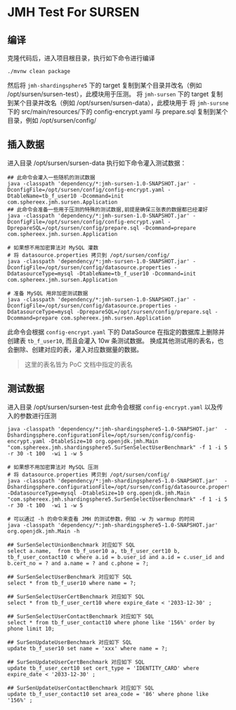 # JMH Test For SURSEN

## 编译
克隆代码后，进入项目根目录，执行如下命令进行编译
```shell
./mvnw clean package
```
然后将 `jmh-shardingsphere5` 下的 target 复制到某个目录并改名（例如 /opt/sursen/sursen-test），此模块用于压测。
将 `jmh-sursen` 下的 target 复制到某个目录并改名（例如 /opt/sursen/sursen-data），此模块用于
将 `jmh-sursne` 下的 src/main/resources/下的 config-encrypt.yaml 与 prepare.sql 复制到某个目录，例如 /opt/sursen/config/

## 插入数据
进入目录 /opt/sursen/sursen-data
执行如下命令灌入测试数据：
```shell
## 此命令会灌入一些随机的测试数据
java -classpath 'dependency/*:jmh-sursen-1.0-SNAPSHOT.jar' -DconfigFile=/opt/sursen/config/config-encrypt.yaml -DtableName=tb_f_user10 -Dcommand=init com.sphereex.jmh.sursen.Application
## 此命令会准备一些用于压测的特殊的测试数据,前提是确保三张表的数据都已经灌好
java -classpath 'dependency/*:jmh-sursen-1.0-SNAPSHOT.jar' -DconfigFile=/opt/sursen/config/config-encrypt.yaml -DprepareSQL=/opt/sursen/config/prepare.sql -Dcommand=prepare com.sphereex.jmh.sursen.Application

# 如果想不用加密算法对 MySQL 灌数
# 将 datasource.properties 拷贝到 /opt/sursen/config/
java -classpath 'dependency/*:jmh-sursen-1.0-SNAPSHOT.jar' -DconfigFile=/opt/sursen/config/datasource.properties -DdatasourceType=mysql -DtableName=tb_f_user10 -Dcommand=init com.sphereex.jmh.sursen.Application

# 准备 MySQL 用非加密测试数据
java -classpath 'dependency/*:jmh-sursen-1.0-SNAPSHOT.jar' -DconfigFile=/opt/sursen/config/datasource.properties -DdatasourceType=mysql -DprepareSQL=/opt/sursen/config/prepare.sql -Dcommand=prepare com.sphereex.jmh.sursen.Application
```
此命令会根据 `config-encrypt.yaml` 下的 DataSource 在指定的数据库上删除并创建表 `tb_f_user10`, 而且会灌入 10w 条测试数据。
换成其他测试用的表名，也会删除、创建对应的表，灌入对应数据量的数据。
> 这里的表名皆为 PoC 文档中指定的表名

## 测试数据
进入目录 /opt/sursen/sursen-test
此命令会根据 `config-encrypt.yaml` 以及传入的参数进行压测
```shell
java -classpath 'dependency/*:jmh-shardingsphere5-1.0-SNAPSHOT.jar'  -Dshardingsphere.configurationFile=/opt/sursen/config/config-encrypt.yaml -DtableSize=10 org.openjdk.jmh.Main "com.sphereex.jmh.shardingsphere5.SurSenSelectUserBenchmark" -f 1 -i 5 -r 30 -t 100  -wi 1 -w 5

# 如果想不用加密算法对 MySQL 压测
# 将 datasource.properties 拷贝到 /opt/sursen/config/
java -classpath 'dependency/*:jmh-shardingsphere5-1.0-SNAPSHOT.jar'  -Dshardingsphere.configurationFile=/opt/sursen/config/datasource.properties -DdatasourceType=mysql -DtableSize=10 org.openjdk.jmh.Main "com.sphereex.jmh.shardingsphere5.SurSenSelectUserBenchmark" -f 1 -i 5 -r 30 -t 100  -wi 1 -w 5
```
```shell
# 可以通过 -h 的命令来查看 JMH 的测试参数，例如 -w 为 warmup 的时间
java -classpath 'dependency/*:jmh-shardingsphere5-1.0-SNAPSHOT.jar'  org.openjdk.jmh.Main -h

## SurSenSelectUnionBenchmark 对应如下 SQL
select a.name,  from tb_f_user10 a, tb_f_user_cert10 b, tb_f_user_contact10 c where a.id = b.user_id and a.id = c.user_id and b.cert_no = ? and a.name = ? and c.phone = ?;

## SurSenSelectUserBenchmark 对应如下 SQL
select * from tb_f_user10 where name = ?;

## SurSenSelectUserCertBenchmark 对应如下 SQL
select * from tb_f_user_cert10 where expire_date < '2033-12-30' ;

## SurSenSelectUserContactBenchmark 对应如下 SQL
select * from tb_f_user_contact10 where phone like '156%' order by phone limit 10;

## SurSenUpdateUserBenchmark 对应如下 SQL
update tb_f_user10 set name = 'xxx' where name = ?;

## SurSenUpdateUserCertBenchmark 对应如下 SQL
update tb_f_user_cert10 set cert_type = 'IDENTITY_CARD' where expire_date < '2033-12-30' ;

## SurSenUpdateUserContactBenchmark 对应如下 SQL
update tb_f_user_contact10 set area_code = '86' where phone like '156%' ;
```
